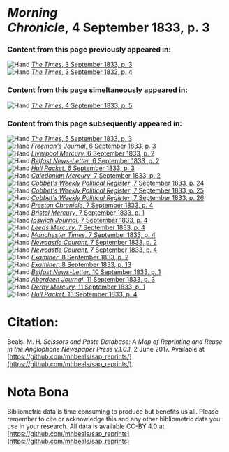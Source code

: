 # *Morning Chronicle*, 4 September 1833, p. 3  
  
### Content from this page previously appeared in:  
![Hand](http://scissorsandpaste.net/wp-content/uploads/2017/06/smallhandpointer.png) [*The Times*, 3 September 1833, p. 3](https://mhbeals.github.io/sap_html/The-Times/The-Times-3-September-1833-p-3)  
![Hand](http://scissorsandpaste.net/wp-content/uploads/2017/06/smallhandpointer.png) [*The Times*, 3 September 1833, p. 4](https://mhbeals.github.io/sap_html/The-Times/The-Times-3-September-1833-p-4)  
  
### Content from this page simeltaneously appeared in:  
![Hand](http://scissorsandpaste.net/wp-content/uploads/2017/06/smallhandpointer.png) [*The Times*, 4 September 1833, p. 5](https://mhbeals.github.io/sap_html/The-Times/The-Times-4-September-1833-p-5)  
  
### Content from this page subsequently appeared in:  
![Hand](http://scissorsandpaste.net/wp-content/uploads/2017/06/smallhandpointer.png) [*The Times*, 5 September 1833, p. 3](https://mhbeals.github.io/sap_html/The-Times/The-Times-5-September-1833-p-3)  
![Hand](http://scissorsandpaste.net/wp-content/uploads/2017/06/smallhandpointer.png) [*Freeman's Journal*, 6 September 1833, p. 3](https://mhbeals.github.io/sap_html/Freeman's-Journal/Freeman's-Journal-6-September-1833-p-3)  
![Hand](http://scissorsandpaste.net/wp-content/uploads/2017/06/smallhandpointer.png) [*Liverpool Mercury*, 6 September 1833, p. 2](https://mhbeals.github.io/sap_html/Liverpool-Mercury/Liverpool-Mercury-6-September-1833-p-2)  
![Hand](http://scissorsandpaste.net/wp-content/uploads/2017/06/smallhandpointer.png) [*Belfast News-Letter*, 6 September 1833, p. 2](https://mhbeals.github.io/sap_html/Belfast-News-Letter/Belfast-News-Letter-6-September-1833-p-2)  
![Hand](http://scissorsandpaste.net/wp-content/uploads/2017/06/smallhandpointer.png) [*Hull Packet*, 6 September 1833, p. 3](https://mhbeals.github.io/sap_html/Hull-Packet/Hull-Packet-6-September-1833-p-3)  
![Hand](http://scissorsandpaste.net/wp-content/uploads/2017/06/smallhandpointer.png) [*Caledonian Mercury*, 7 September 1833, p. 2](https://mhbeals.github.io/sap_html/Caledonian-Mercury/Caledonian-Mercury-7-September-1833-p-2)  
![Hand](http://scissorsandpaste.net/wp-content/uploads/2017/06/smallhandpointer.png) [*Cobbet's Weekly Political Register*, 7 September 1833, p. 24](https://mhbeals.github.io/sap_html/Cobbet's-Weekly-Political-Register/Cobbet's-Weekly-Political-Register-7-September-1833-p-24)  
![Hand](http://scissorsandpaste.net/wp-content/uploads/2017/06/smallhandpointer.png) [*Cobbet's Weekly Political Register*, 7 September 1833, p. 25](https://mhbeals.github.io/sap_html/Cobbet's-Weekly-Political-Register/Cobbet's-Weekly-Political-Register-7-September-1833-p-25)  
![Hand](http://scissorsandpaste.net/wp-content/uploads/2017/06/smallhandpointer.png) [*Cobbet's Weekly Political Register*, 7 September 1833, p. 26](https://mhbeals.github.io/sap_html/Cobbet's-Weekly-Political-Register/Cobbet's-Weekly-Political-Register-7-September-1833-p-26)  
![Hand](http://scissorsandpaste.net/wp-content/uploads/2017/06/smallhandpointer.png) [*Preston Chronicle*, 7 September 1833, p. 4](https://mhbeals.github.io/sap_html/Preston-Chronicle/Preston-Chronicle-7-September-1833-p-4)  
![Hand](http://scissorsandpaste.net/wp-content/uploads/2017/06/smallhandpointer.png) [*Bristol Mercury*, 7 September 1833, p. 1](https://mhbeals.github.io/sap_html/Bristol-Mercury/Bristol-Mercury-7-September-1833-p-1)  
![Hand](http://scissorsandpaste.net/wp-content/uploads/2017/06/smallhandpointer.png) [*Ipswich Journal*, 7 September 1833, p. 4](https://mhbeals.github.io/sap_html/Ipswich-Journal/Ipswich-Journal-7-September-1833-p-4)  
![Hand](http://scissorsandpaste.net/wp-content/uploads/2017/06/smallhandpointer.png) [*Leeds Mercury*, 7 September 1833, p. 4](https://mhbeals.github.io/sap_html/Leeds-Mercury/Leeds-Mercury-7-September-1833-p-4)  
![Hand](http://scissorsandpaste.net/wp-content/uploads/2017/06/smallhandpointer.png) [*Manchester Times*, 7 September 1833, p. 4](https://mhbeals.github.io/sap_html/Manchester-Times/Manchester-Times-7-September-1833-p-4)  
![Hand](http://scissorsandpaste.net/wp-content/uploads/2017/06/smallhandpointer.png) [*Newcastle Courant*, 7 September 1833, p. 2](https://mhbeals.github.io/sap_html/Newcastle-Courant/Newcastle-Courant-7-September-1833-p-2)  
![Hand](http://scissorsandpaste.net/wp-content/uploads/2017/06/smallhandpointer.png) [*Newcastle Courant*, 7 September 1833, p. 4](https://mhbeals.github.io/sap_html/Newcastle-Courant/Newcastle-Courant-7-September-1833-p-4)  
![Hand](http://scissorsandpaste.net/wp-content/uploads/2017/06/smallhandpointer.png) [*Examiner*, 8 September 1833, p. 2](https://mhbeals.github.io/sap_html/Examiner/Examiner-8-September-1833-p-2)  
![Hand](http://scissorsandpaste.net/wp-content/uploads/2017/06/smallhandpointer.png) [*Examiner*, 8 September 1833, p. 13](https://mhbeals.github.io/sap_html/Examiner/Examiner-8-September-1833-p-13)  
![Hand](http://scissorsandpaste.net/wp-content/uploads/2017/06/smallhandpointer.png) [*Belfast News-Letter*, 10 September 1833, p. 1](https://mhbeals.github.io/sap_html/Belfast-News-Letter/Belfast-News-Letter-10-September-1833-p-1)  
![Hand](http://scissorsandpaste.net/wp-content/uploads/2017/06/smallhandpointer.png) [*Aberdeen Journal*, 11 September 1833, p. 3](https://mhbeals.github.io/sap_html/Aberdeen-Journal/Aberdeen-Journal-11-September-1833-p-3)  
![Hand](http://scissorsandpaste.net/wp-content/uploads/2017/06/smallhandpointer.png) [*Derby Mercury*, 11 September 1833, p. 1](https://mhbeals.github.io/sap_html/Derby-Mercury/Derby-Mercury-11-September-1833-p-1)  
![Hand](http://scissorsandpaste.net/wp-content/uploads/2017/06/smallhandpointer.png) [*Hull Packet*, 13 September 1833, p. 4](https://mhbeals.github.io/sap_html/Hull-Packet/Hull-Packet-13-September-1833-p-4)  


# Citation: 

Beals. M. H. *Scissors and Paste Database: A Map of Reprinting and Reuse in the Anglophone Newspaper Press v.1.0.1.* 2 June 2017. Available at [https://github.com/mhbeals/sap_reprints/](https://github.com/mhbeals/sap_reprints/). 

# Nota Bona

Bibliometric data is time consuming to produce but benefits us all. Please remember to cite or acknowledge this and any other bibliometric data you use in your research. All data is available CC-BY 4.0 at [https://github.com/mhbeals/sap_reprints](https://github.com/mhbeals/sap_reprints)